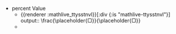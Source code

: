 - percent Value
	- {{renderer :mathlive_ttysstnvl}}[:div {:is "mathlive-ttysstnvl"}]
	  output:: \frac{\placeholder{▢}}{\placeholder{▢}}
	-